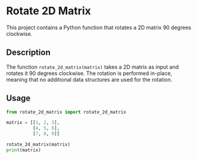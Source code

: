 # Rotate 2D Matrix

This project contains a Python function that rotates a 2D matrix 90 degrees clockwise.

## Description

The function `rotate_2d_matrix(matrix)` takes a 2D matrix as input and rotates it 90 degrees clockwise. The rotation is performed in-place, meaning that no additional data structures are used for the rotation.

## Usage

```python
from rotate_2d_matrix import rotate_2d_matrix

matrix = [[1, 2, 3],
          [4, 5, 6],
          [7, 8, 9]]

rotate_2d_matrix(matrix)
print(matrix)
